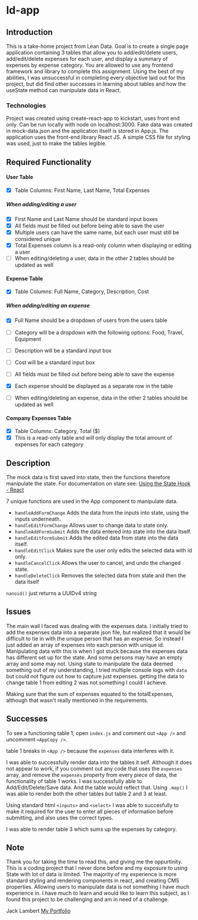 # ld-app

## Introduction

This is a take-home project from Lean Data. Goal is to create a single page application containing 3 tables that allow you to add/edit/delete users, add/edit/delete expenses for each user, and display a summary of expenses by expense category. You are allowed to use any frontend framework and library to complete this assignment. Using the best of my abilities, I was unsuccessful in completing every objective laid out for this project, but did find other successes in learning about tables and how the useState method can manipulate data in React.

### Technologies

Project was created using create-react-app to kickstart, uses front end only. Can be run locally with node on localhost:3000. Fake data was created in mock-data.json and the application itself is stored in App.js. The application uses the front-end library React JS. A simple CSS file for styling was used, just to make the tables legible.

## Required Functionality

#### User Table

- [x] Table Columns: First Name, Last Name, Total Expenses

##### When adding/editing a user

- [x] First Name and Last Name should be standard input boxes
- [x] All fields must be filled out before being able to save the user
- [x] Multiple users can have the same name, but each user must still be considered unique
- [x] Total Expenses column is a read-only column when displaying or editing a user
- [ ] When editing/deleting a user, data in the other 2 tables should be updated as well

#### Expense Table

- [x] Table Columns: Full Name, Category, Description, Cost

##### When adding/editing an expense

- [x] Full Name should be a dropdown of users from the users table
- [ ] Category will be a dropdown with the following options: Food, Travel, Equipment
- [ ] Description will be a standard input box
- [ ] Cost will be a standard input box
- [ ] All fields must be filled out before being able to save the expense

- [x] Each expense should be displayed as a separate row in the table
- [ ] When editing/deleting an expense, data in the other 2 tables should be updated as well

#### Company Expenses Table

- [x] Table Columns: Category, Total ($)
- [x] This is a read-only table and will only display the total amount of expenses for each category

## Description

The mock data is first saved into state, then the functions therefore manipulate the state. For documentation on state see: [Using the State Hook - React](https://reactjs.org/docs/hooks-state.html)

7 unique functions are used in the App component to manipulate data.

- `handleAddFormChange` Adds the data from the inputs into state, using the inputs underneath.
- `handleEditFormChange` Allows user to change data to state only.
- `handleAddFormSubmit` Adds the data entered into state into the data itself.
- `handleEditFormSubmit` Adds the edited data from state into the data itself.
- `handleEditClick` Makes sure the user only edits the selected data with id only.
- `handleCancelClick` Allows the user to cancel, and undo the changed state.
- `handleDeleteClick` Removes the selected data from state and then the data itself

`nanoid()` just returns a UUIDv4 string

## Issues

The main wall I faced was dealing with the expenses data. I initially tried to add the expenses data into a separate json file, but realized that it would be difficult to tie in with the unique person that has an expense. So instead I just added an array of expenses into each person with unique id. Manipulating data with this is when I got stuck because the expenses data has different set up for the state. And some persons may have an empty array and some may not. Using state to manipulate the data deemed something out of my understanding, I tried multiple console logs with `data` but could not figure out how to capture just expenses.
getting the data to change table 1 from editing 2 was not something I could I achieve.

Making sure that the sum of expenses equated to the totalExpenses, although that wasn't really mentioned in the requirements.

## Successes

To see a functioning table 1, open `index.js` and comment out `<App />` and uncomment `<AppCopy />`.

table 1 breaks in `<App />` because the `expenses` data interferes with it.

I was able to successfully render data into the tables it self. Although it does not appear to work, if you comment out any code that uses the `expenses` array, and remove the `expenses` property from every piece of data, the functionality of table 1 works. I was successfully able to Add/Edit/Delete/Save data. And the table would reflect that. Using `.map()` I was able to render both the other tables but table 2 and 3 at least.

Using standard html `<inputs>` and `<select>` I was able to succesfully to make it required for the user to enter all pieces of information before submitting, and also uses the correct types.

I was able to render table 3 which sums up the expenses by category.

## Note

Thank you for taking the time to read this, and giving me the oppurtinity. This is a coding project that I never done before and my exposure to using State with lot of data is limited. The majority of my experience is more standard styling and rendering components in react, and creating CMS properties. Allowing users to manipulate data is not something I have much experience in. I have much to learn and would like to learn this subject, as I found this project to be challenging and am in need of a challenge.

Jack Lambert
[My Portfolio](https://jacklmbrt07.netlify.app/)
